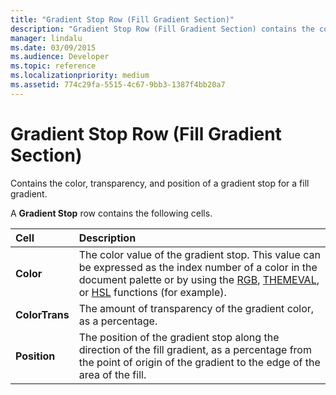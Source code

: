 ```yaml
---
title: "Gradient Stop Row (Fill Gradient Section)"
description: "Gradient Stop Row (Fill Gradient Section) contains the color, transparency, and position of a gradient stop for a fill gradient."
manager: lindalu
ms.date: 03/09/2015
ms.audience: Developer
ms.topic: reference
ms.localizationpriority: medium
ms.assetid: 774c29fa-5515-4c67-9bb3-1387f4bb20a7
---
```


# Gradient Stop Row (Fill Gradient Section)

Contains the color, transparency, and position of a gradient stop for a fill gradient.
  
A **Gradient Stop** row contains the following cells. 
  
|**Cell**|**Description**|
|:-----|:-----|
|**Color** <br/> |The color value of the gradient stop. This value can be expressed as the index number of a color in the document palette or by using the [RGB](rgb-function-visioshapesheet.md), [THEMEVAL](themeval-function.md), or [HSL](hsl-function.md) functions (for example). |
|**ColorTrans** <br/> |The amount of transparency of the gradient color, as a percentage. |
|**Position** <br/> |The position of the gradient stop along the direction of the fill gradient, as a percentage from the point of origin of the gradient to the edge of the area of the fill. |
   

